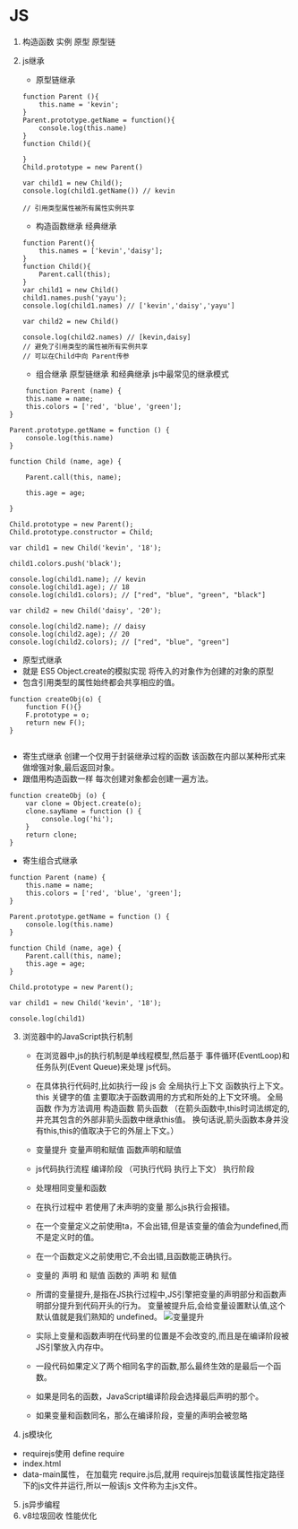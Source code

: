 # JS
1. 构造函数 实例 原型 原型链
2. js继承
    - 原型链继承
    ```
    function Parent (){
        this.name = 'kevin';
    }
    Parent.prototype.getName = function(){
        console.log(this.name)
    }
    function Child(){

    }
    Child.prototype = new Parent()

    var child1 = new Child();
    console.log(child1.getName()) // kevin

    // 引用类型属性被所有属性实例共享

    ```
    - 构造函数继承 经典继承
    
    ```
    function Parent(){
        this.names = ['kevin','daisy'];
    }
    function Child(){
        Parent.call(this);
    }
    var child1 = new Child()
    child1.names.push('yayu');
    console.log(child1.names) // ['kevin','daisy','yayu']

    var child2 = new Child()

    console.log(child2.names) // [kevin,daisy]
    // 避免了引用类型的属性被所有实例共享
    // 可以在Child中向 Parent传参

    ```
    - 组合继承  原型链继承 和经典继承  js中最常见的继承模式
```
    function Parent (name) {
    this.name = name;
    this.colors = ['red', 'blue', 'green'];
}

Parent.prototype.getName = function () {
    console.log(this.name)
}

function Child (name, age) {

    Parent.call(this, name);
    
    this.age = age;

}

Child.prototype = new Parent();
Child.prototype.constructor = Child;

var child1 = new Child('kevin', '18');

child1.colors.push('black');

console.log(child1.name); // kevin
console.log(child1.age); // 18
console.log(child1.colors); // ["red", "blue", "green", "black"]

var child2 = new Child('daisy', '20');

console.log(child2.name); // daisy
console.log(child2.age); // 20
console.log(child2.colors); // ["red", "blue", "green"]

```
- 原型式继承  
- 就是 ES5 Object.create的模拟实现 将传入的对象作为创建的对象的原型
- 包含引用类型的属性始终都会共享相应的值。
```
function createObj(o) {
    function F(){}
    F.prototype = o;
    return new F();
}


```
- 寄生式继承 创建一个仅用于封装继承过程的函数 该函数在内部以某种形式来做增强对象,最后返回对象。
- 跟借用构造函数一样 每次创建对象都会创建一遍方法。
```
function createObj (o) {
    var clone = Object.create(o);
    clone.sayName = function () {
        console.log('hi');
    }
    return clone;
}

```
- 寄生组合式继承
```
function Parent (name) {
    this.name = name;
    this.colors = ['red', 'blue', 'green'];
}

Parent.prototype.getName = function () {
    console.log(this.name)
}

function Child (name, age) {
    Parent.call(this, name);
    this.age = age;
}

Child.prototype = new Parent();

var child1 = new Child('kevin', '18');

console.log(child1)

```
3. 浏览器中的JavaScript执行机制
     - 在浏览器中,js的执行机制是单线程模型,然后基于 事件循环(EventLoop)和任务队列(Event Queue)来处理 js代码。
     - 在具体执行代码时,比如执行一段 js 会 全局执行上下文 函数执行上下文。 this 关键字的值 主要取决于函数调用的方式和所处的上下文环境。 全局 函数 作为方法调用 构造函数 箭头函数 （在箭头函数中,this时词法绑定的,并充其包含的外部非箭头函数中继承this值。 换句话说,箭头函数本身并没有this,this的值取决于它的外层上下文。）

    - 变量提升  变量声明和赋值  函数声明和赋值
    - js代码执行流程  编译阶段 （可执行代码 执行上下文）  执行阶段
    - 处理相同变量和函数

    - 在执行过程中 若使用了未声明的变量 那么js执行会报错。
    - 在一个变量定义之前使用ta，不会出错,但是该变量的值会为undefined,而不是定义时的值。
    - 在一个函数定义之前使用它,不会出错,且函数能正确执行。

    - 变量的 声明 和 赋值  函数的 声明 和 赋值

    - 所谓的变量提升,是指在JS执行过程中,JS引擎把变量的声明部分和函数声明部分提升到代码开头的行为。 变量被提升后,会给变量设置默认值,这个默认值就是我们熟知的 undefined。
    ![变量提升](https://static001.geekbang.org/resource/image/ce/d5/cefe564dbff729e735a834fd9e3bd0d5.png?wh=1142*528)

    - 实际上变量和函数声明在代码里的位置是不会改变的,而且是在编译阶段被 JS引擎放入内存中。
    - 一段代码如果定义了两个相同名字的函数,那么最终生效的是最后一个函数。
    - 如果是同名的函数，JavaScript编译阶段会选择最后声明的那个。
    - 如果变量和函数同名，那么在编译阶段，变量的声明会被忽略

4. js模块化






- requirejs使用  define require  
- index.html <script data-main="js/script/main.js"  src="js/lib/require.js"></script>
- data-main属性， 在加载完 require.js后,就用 requirejs加载该属性指定路径下的js文件并运行,所以一般该js 文件称为主js文件。
5. js异步编程
6. v8垃圾回收 性能优化   
